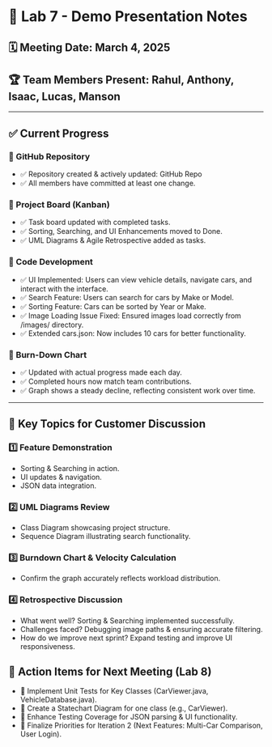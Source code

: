 # 🚀 Lab 7 - Demo Presentation Notes

## 🗓 Meeting Date: March 4, 2025
## 🏆 Team Members Present: Rahul, Anthony, Isaac, Lucas, Manson

---

## ✅ Current Progress
### 🔹 GitHub Repository
- ✅ Repository created & actively updated: GitHub Repo
- ✅ All members have committed at least one change.

### 🔹 Project Board (Kanban)
- ✅ Task board updated with completed tasks.
- ✅ Sorting, Searching, and UI Enhancements moved to Done.
- ✅ UML Diagrams & Agile Retrospective added as tasks.

### 🔹 Code Development
- ✅ UI Implemented: Users can view vehicle details, navigate cars, and interact with the interface.
- ✅ Search Feature: Users can search for cars by Make or Model.
- ✅ Sorting Feature: Cars can be sorted by Year or Make.
- ✅ Image Loading Issue Fixed: Ensured images load correctly from /images/ directory.
- ✅ Extended cars.json: Now includes 10 cars for better functionality.

### 🔹 Burn-Down Chart
- ✅ Updated with actual progress made each day.
- ✅ Completed hours now match team contributions.
- ✅ Graph shows a steady decline, reflecting consistent work over time.

---

## **📌 Key Topics for Customer Discussion**

### 1️⃣ Feature Demonstration

- Sorting & Searching in action.
- UI updates & navigation.
- JSON data integration.

### 2️⃣ UML Diagrams Review

- Class Diagram showcasing project structure.
- Sequence Diagram illustrating search functionality.

### 3️⃣ Burndown Chart & Velocity Calculation

- Confirm the graph accurately reflects workload distribution.

### 4️⃣ Retrospective Discussion

- What went well? Sorting & Searching implemented successfully.
- Challenges faced? Debugging image paths & ensuring accurate filtering.
- How do we improve next sprint? Expand testing and improve UI responsiveness.

## **📝 Action Items for Next Meeting (Lab 8)**
- 🔲 Implement Unit Tests for Key Classes (CarViewer.java, VehicleDatabase.java).
- 🔲 Create a Statechart Diagram for one class (e.g., CarViewer).
- 🔲 Enhance Testing Coverage for JSON parsing & UI functionality.
- 🔲 Finalize Priorities for Iteration 2 (Next Features: Multi-Car Comparison, User Login).